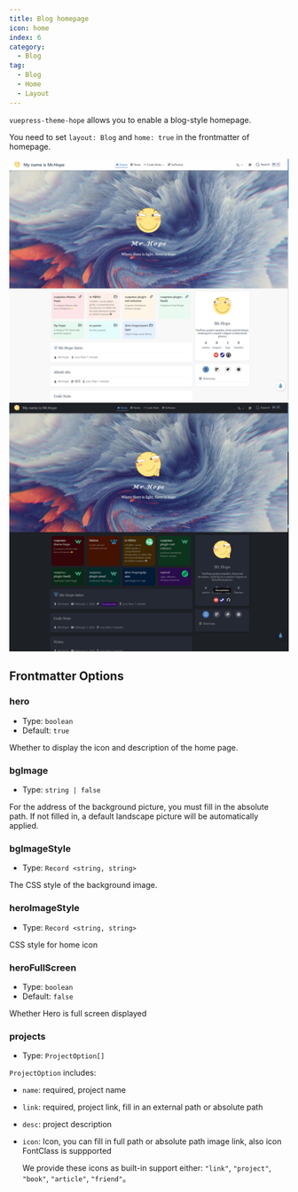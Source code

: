 ```yaml
---
title: Blog homepage
icon: home
index: 6
category:
  - Blog
tag:
  - Blog
  - Home
  - Layout
---
```


`vuepress-theme-hope` allows you to enable a blog-style homepage.

You need to set `layout: Blog` and `home: true` in the frontmatter of homepage.

<!-- more -->

![Homepage screenshot](./assets/blog-light.png#light)
![Homepage screenshot](./assets/blog-dark.png#dark)

## Frontmatter Options

### hero

- Type: `boolean`
- Default: `true`

Whether to display the icon and description of the home page.

### bgImage

- Type: `string | false`

For the address of the background picture, you must fill in the absolute path. If not filled in, a default landscape picture will be automatically applied.

### bgImageStyle

- Type: `Record <string, string>`

The CSS style of the background image.

### heroImageStyle

- Type: `Record <string, string>`

CSS style for home icon

### heroFullScreen

- Type: `boolean`
- Default: `false`

Whether Hero is full screen displayed

### projects

- Type: `ProjectOption[]`

`ProjectOption` includes:

- `name`: required, project name
- `link`: required, project link, fill in an external path or absolute path
- `desc`: project description
- `icon`: Icon, you can fill in full path or absolute path image link, also icon FontClass is suppported

  We provide these icons as built-in support either: `"link"`, `"project"`, `"book"`, `"article"`, `"friend"`。
